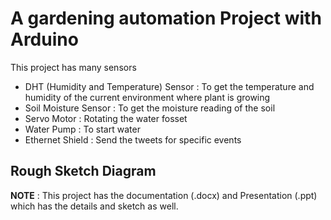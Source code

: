 # A gardening automation Project with Arduino
This project has many sensors 
- DHT (Humidity and Temperature) Sensor : To get the temperature and humidity of the current environment where plant is growing
- Soil Moisture Sensor : To get the moisture reading of the soil
- Servo Motor : Rotating the water fosset 
- Water Pump : To start water 
- Ethernet Shield : Send the tweets for specific events

## Rough Sketch Diagram 



**NOTE** : This project has the documentation (.docx) and Presentation (.ppt) which has the details and sketch as well.

